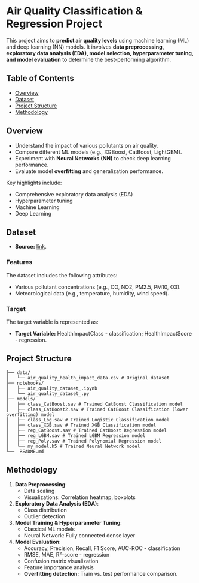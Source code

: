 # Air Quality Classification & Regression Project

This project aims to **predict air quality levels** using machine learning (ML) and deep learning (NN) models. It involves **data preprocessing, exploratory data analysis (EDA), model selection, hyperparameter tuning, and model evaluation** to determine the best-performing algorithm.

## Table of Contents
- [Overview](#overview)
- [Dataset](#dataset)
- [Project Structure](#project-structure)
- [Methodology](#methodology)

## Overview
- Understand the impact of various pollutants on air quality.
- Compare different ML models (e.g., XGBoost, CatBoost, LightGBM).
- Experiment with **Neural Networks (NN)** to check deep learning performance.
- Evaluate model **overfitting** and generalization performance.
  
Key highlights include:
- Comprehensive exploratory data analysis (EDA)
- Hyperparameter tuning
- Machine Learning
- Deep Learning

## Dataset
- **Source:** [link](https://www.kaggle.com/datasets/rabieelkharoua/air-quality-and-health-impact-dataset/data).
  
### Features
The dataset includes the following attributes:
- Various pollutant concentrations (e.g., CO, NO2, PM2.5, PM10, O3).
- Meteorological data (e.g., temperature, humidity, wind speed).

### Target
The target variable is represented as:
- **Target Variable:** HealthImpactClass - classification; HealthImpactScore - regression.

## Project Structure
```
├── data/
│   └── air_quality_health_impact_data.csv # Original dataset
├── notebooks/
│   ├── air_quality_dataset_.ipynb
│   └── air_quality_dataset_.py
├── models/
│   ├── class_CatBoost.sav # Trained CatBoost Classification model
│   ├── class_CatBoost2.sav # Trained CatBoost Classification (lower overfitting) model
│   ├── class_Log.sav # Trained Logistic Classification model
│   ├── class_XGB.sav # Trained XGB Classification model
│   ├── reg_CatBoost.sav # Trained CatBoost Regression model
│   ├── reg_LGBM.sav # Trained LGBM Regression model 
│   ├── reg_Poly.sav # Trained Polynomial Regression model 
│   └── my_model.h5 # Trained Neural Network model
└──  README.md
```

## Methodology
1. **Data Preprocessing**:
   - Data scaling
   - Visualizations: Correlation heatmap, boxplots
2. **Exploratory Data Analysis (EDA)**:
   - Class distribution
   - Outlier detection
3. **Model Training & Hyperparameter Tuning**:
   - Classical ML models
   - Neural Network: Fully connected dense layer
4. **Model Evaluation**:
   - Accuracy, Precision, Recall, F1 Score, AUC-ROC - classification
   - RMSE, MAE, R²-score - regression
   - Confusion matrix visualization
   - Feature importance analysis
   - **Overfitting detection:** Train vs. test performance comparison.
     


